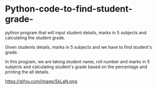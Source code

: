 # Python-code-to-find-student-grade-
python program that will input student details, marks in 5 subjects and calculating the student grade.

Given students details, marks in 5 subjects and we have to find student's grade.

In this program, we are taking student name, roll number and marks in 5 subjects and calculating student's grade based on the percentage and printing the all details.

https://gifyu.com/image/SkLaN.png
